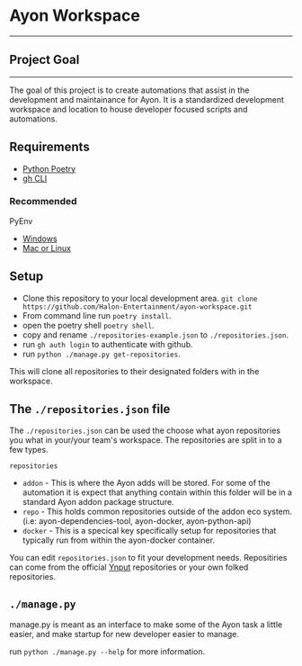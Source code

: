 # Ayon Workspace
___


## Project Goal
___

The goal of this project is to create automations that assist in the development and 
maintainance for Ayon. It is a standardized development workspace and location to house
developer focused scripts and automations.



## Requirements

- [Python Poetry](https://python-poetry.org/)
- [gh CLI](https://github.com/cli/cli/releases)

### Recommended

PyEnv 
- [Windows](https://pyenv-win.github.io/pyenv-win/)
- [Mac or Linux](https://github.com/pyenv/pyenv)


## Setup

 - Clone this repository to your local development area. `git clone https://github.com/Halon-Entertainment/ayon-workspace.git`
 - From command line run `poetry install`.
 - open the poetry shell `poetry shell`.
 - copy and rename `./repositories-example.json` to `./repositories.json`.
 - run `gh auth login` to authenticate with github.
 - run `python ./manage.py get-repositories`.

 This will clone all repositories to their designated folders with in the workspace.


## The `./repositories.json` file

The `./repositories.json` can be used the choose what ayon repositories you what in your/your team's
workspace. The repositories are split in to a few types.

`repositories`
- `addon` - This is where the Ayon adds will be stored. For some of the automation it is expect that anything contain within
this folder will be in a standard Ayon addon package structure.
- `repo` - This holds common repositories outside of the addon eco system. (i.e: ayon-dependencies-tool, ayon-docker, ayon-python-api)
- `docker` - This is a specical key specifically setup for repositories that typically run from within the ayon-docker container.

You can edit `repositories.json` to fit your development needs. Repositiries can come from the official [Ynput](https://github.com/ynput) repositories
or your own folked repositories.

## `./manage.py`

manage.py is meant as an interface to make some of the Ayon task a little easier, and make startup for new developer easier to manage.

run `python ./manage.py --help` for more information.


